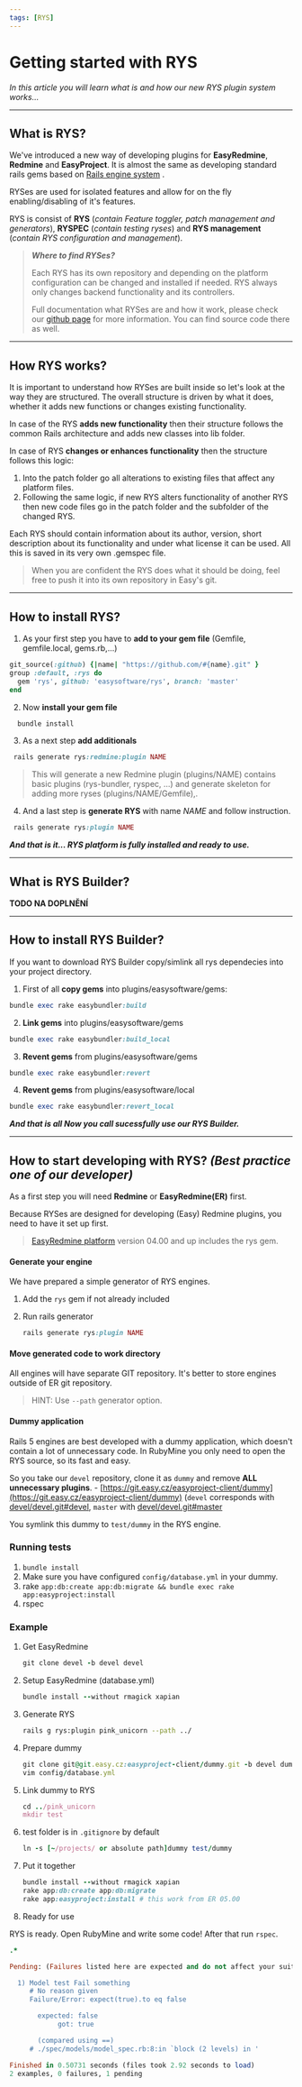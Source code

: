 ```yaml
---
tags: [RYS]
---
```


# Getting started with RYS

*In this article you will learn what is and how our new RYS plugin system works...*

---

## What is RYS? 

We've introduced a new way of developing plugins for **EasyRedmine**, **Redmine** and **EasyProject**. It is almost the same as developing standard rails gems based on [Rails engine system](https://guides.rubyonrails.org/engines.html) .

RYSes are used for isolated features and allow for on the fly enabling/disabling of it's features. 

RYS is consist of **RYS** (*contain Feature toggler, patch management and generators*), **RYSPEC** (*contain testing ryses*) and **RYS management** (*contain RYS configuration and management*). 

<!-- theme: info -->
>***Where to find RYSes?***
>
>Each RYS has its own repository and depending on the platform configuration can be changed and installed if needed. RYS always only changes backend functionality and its controllers.
>
>Full documentation what RYSes are and how it work, please check our [github page](https://github.com/easysoftware/rys) for more information. You can find source code there as well. 

--- 
## How RYS works?

It is important to understand how RYSes are built inside so let's look at the way they are structured. The overall structure is driven by what it does, whether it adds new functions or changes existing functionality.

In case of the RYS **adds new functionality** then their structure follows the common Rails architecture and adds new classes into lib folder.

In case of RYS **changes or enhances functionality** then the structure follows this logic:
1. Into the patch folder go all alterations to existing files that affect any platform files.
2. Following the same logic, if new RYS alters functionality of another RYS then new code files go in the patch folder and the subfolder of the changed RYS.

Each RYS should contain information about its author, version, short description about its functionality and under what license it can be used. All this is saved in its very own .gemspec file.

<!-- theme: info -->
>When you are confident the RYS does what it should be doing, feel free to push it into its own repository in Easy's git.

---
## How to install RYS?

1. As your first step you have to **add to your gem file** (Gemfile, gemfile.local, gems.rb,...)

```ruby
git_source(:github) {|name| "https://github.com/#{name}.git" }
group :default, :rys do
  gem 'rys', github: 'easysoftware/rys', branch: 'master'
end
```
2. Now **install your gem file**
```ruby
  bundle install
```
3. As a next step **add additionals**
```ruby
 rails generate rys:redmine:plugin NAME
```
<!-- theme: info -->
>This will generate a new Redmine plugin (plugins/NAME) contains basic plugins (rys-bundler, ryspec, ...) and generate skeleton for adding more ryses (plugins/NAME/Gemfile),.

4. And a last step is **generate RYS** with name *NAME* and follow instruction. 

```ruby
 rails generate rys:plugin NAME
```

***And that is it... RYS platform is fully installed and ready to use.*** 

---



## What is RYS Builder?

**TODO NA DOPLNĚNÍ** 

---

## How to install RYS Builder?

If you want to download RYS Builder copy/simlink all rys dependecies into your project directory. 

1. First of all **copy gems** into plugins/easysoftware/gems: 

```ruby
bundle exec rake easybundler:build
```

2. **Link gems** into plugins/easysoftware/gems

```ruby
bundle exec rake easybundler:build_local
```

3. **Revent gems** from plugins/easysoftware/gems

```ruby
bundle exec rake easybundler:revert
```

4. **Revent gems** from plugins/easysoftware/local

```ruby
bundle exec rake easybundler:revert_local
```

***And that is all Now you call sucessfully use our RYS Builder.***

---



## How to start developing with RYS? *(Best practice one of our developer)*

As a first step you will need **Redmine** or **EasyRedmine(ER)** first. 

Because RYSes are designed for developing (Easy) Redmine plugins, you need to have it set up first.

> [EasyRedmine platform](https://git.easy.cz/devel/devel/tree/devel) version 04.00 and up includes the rys gem.

#### Generate your engine

We have prepared a simple generator of RYS engines.

1. Add the `rys` gem if not already included

2. Run rails generator
   
   ```ruby
   rails generate rys:plugin NAME
   ```

#### Move generated code to work directory

All engines will have separate GIT repository. It's better to store engines outside of ER git repository.

> HINT: Use `--path` generator option.

#### Dummy application

Rails 5 engines are best developed with a dummy application, which doesn't contain a lot of unnecessary code. In RubyMine you only need to open the RYS source, so its fast and easy. 

So you take our `devel` repository, clone it as `dummy` and remove **ALL unnecessary plugins**. - [https://git.easy.cz/easyproject-client/dummy](https://git.easy.cz/easyproject-client/dummy) (`devel` corresponds with [devel/devel.git#devel](https://git.easy.cz/devel/devel/tree/devel), `master` with [devel/devel.git#master](https://git.easy.cz/devel/devel/tree/master)

You symlink this dummy to `test/dummy` in the RYS engine.

### Running tests

1. `bundle install` 
2. Make sure you have configured `config/database.yml` in your dummy.
3. rake `app:db:create app:db:migrate && bundle exec rake app:easyproject:install`
4. rspec

### Example


1. Get EasyRedmine
   
   ```ruby
   git clone devel -b devel devel
   ```

2. Setup EasyRedmine (database.yml)
   
   ```ruby
   bundle install --without rmagick xapian
   ```

3. Generate RYS
   
   ```bash
   rails g rys:plugin pink_unicorn --path ../
   ```

4. Prepare dummy
   
   ```ruby
   git clone git@git.easy.cz:easyproject-client/dummy.git -b devel dummy
   vim config/database.yml
   ```

5. Link dummy to RYS
   
   ```ruby
   cd ../pink_unicorn
   mkdir test
   ```
   
6. test folder is in `.gitignore` by default
  
   ```ruby
   ln -s [~/projects/ or absolute path]dummy test/dummy
   ```

7. Put it together
   
   ```ruby
   bundle install --without rmagick xapian
   rake app:db:create app:db:migrate
   rake app:easyproject:install # this work from ER 05.00
   ```

7. Ready for use

RYS is ready. Open RubyMine and write some code! After that run `rspec`.

```ruby
.*

Pending: (Failures listed here are expected and do not affect your suite's status)

  1) Model test Fail something
     # No reason given
     Failure/Error: expect(true).to eq false

       expected: false
            got: true

       (compared using ==)
     # ./spec/models/model_spec.rb:8:in `block (2 levels) in '

Finished in 0.50731 seconds (files took 2.92 seconds to load)
2 examples, 0 failures, 1 pending
```










